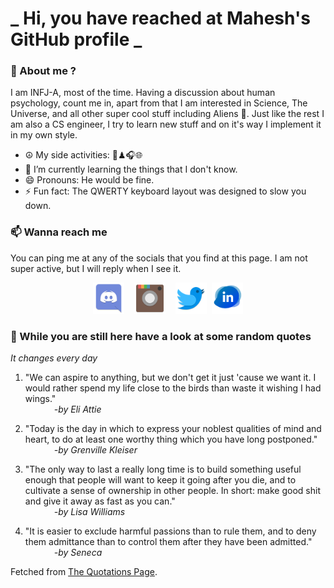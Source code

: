 # **_ Hi, you have reached at Mahesh's GitHub profile _**
### 🌸 About me ?
I am INFJ-A, most of the time. Having a discussion about human psychology, count me in, apart from that I am interested in Science, The Universe, and all other super cool stuff including Aliens 🤫. Just like the rest I am also a CS engineer, I try to learn new stuff and on it's way I implement it in my own style. 
- ☮ My side activities: 🎨♟🎧🌐
- 🌱 I’m currently learning the things that I don't know.
- 😄 Pronouns: He would be fine.
- ⚡ Fun fact: The QWERTY keyboard layout was designed to slow you down.

### 📫 Wanna reach me
You can ping me at any of the socials that you find at this page. I am not super active, but I will reply when I see it.
<p align="center">
<a href="https://discordapp.com/users/733328856957714472"><img src="./Assets/Papirus-Team-Papirus-Apps-Discord.svg" height="50px" width="50px" ></a>&nbsp; &nbsp;  
<a href ="https://instagram.com/obl1v_on"><img src="./Assets/Papirus-Team-Papirus-Apps-Instagram.svg" height="50px" width="50px" ></a>&nbsp;  &nbsp; 
<a href ="https://twitter.com/MaheshN2000"><img src="./Assets/Papirus-Team-Papirus-Apps-Twitter.svg" height ="50px" width="50px" ></a>&nbsp;
<a href ="https://linkedin.com/in/mahesh2000"><img src="./Assets/in.png" height ="50px" width="50px" ></a>

</p>



### 🔰 While you are still here have a look at some random quotes
*It changes every day*

<!-- BLOG-POST-LIST:START -->
 1.  "We can aspire to anything, but we don't get it just 'cause we want it. I would rather spend my life close to the birds than waste it wishing I had wings." <br> &emsp;&emsp;&emsp; <i>-by Eli Attie</i> 

 2.  "Today is the day in which to express your noblest qualities of mind and heart, to do at least one worthy thing which you have long postponed." <br> &emsp;&emsp;&emsp; <i>-by Grenville Kleiser</i> 

 3.  "The only way to last a really long time is to build something useful enough that people will want to keep it going after you die, and to cultivate a sense of ownership in other people. In short: make good shit and give it away as fast as you can." <br> &emsp;&emsp;&emsp; <i>-by Lisa Williams</i> 

 4.  "It is easier to exclude harmful passions than to rule them, and to deny them admittance than to control them after they have been admitted." <br> &emsp;&emsp;&emsp; <i>-by Seneca</i> 
<!-- BLOG-POST-LIST:END -->
Fetched from <a href="http://www.quotationspage.com/data/mqotd.rss"> The Quotations Page</a>.
<!-- The above quotes are fetched from " http://www.quotationspage.com/data/mqotd.rss " and the github action used was gautamkrishnar/blog-post-workflow@master -->
